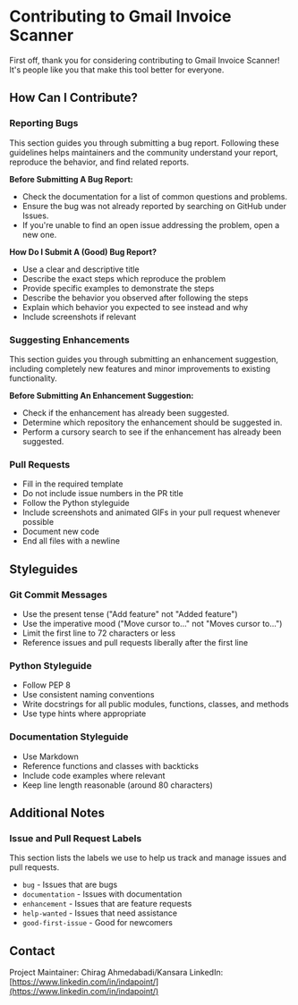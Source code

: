 # Contributing to Gmail Invoice Scanner

First off, thank you for considering contributing to Gmail Invoice Scanner! It's people like you that make this tool better for everyone.

## How Can I Contribute?

### Reporting Bugs

This section guides you through submitting a bug report. Following these guidelines helps maintainers and the community understand your report, reproduce the behavior, and find related reports.

**Before Submitting A Bug Report:**
* Check the documentation for a list of common questions and problems.
* Ensure the bug was not already reported by searching on GitHub under Issues.
* If you're unable to find an open issue addressing the problem, open a new one.

**How Do I Submit A (Good) Bug Report?**
* Use a clear and descriptive title
* Describe the exact steps which reproduce the problem
* Provide specific examples to demonstrate the steps
* Describe the behavior you observed after following the steps
* Explain which behavior you expected to see instead and why
* Include screenshots if relevant

### Suggesting Enhancements

This section guides you through submitting an enhancement suggestion, including completely new features and minor improvements to existing functionality.

**Before Submitting An Enhancement Suggestion:**
* Check if the enhancement has already been suggested.
* Determine which repository the enhancement should be suggested in.
* Perform a cursory search to see if the enhancement has already been suggested.

### Pull Requests

* Fill in the required template
* Do not include issue numbers in the PR title
* Follow the Python styleguide
* Include screenshots and animated GIFs in your pull request whenever possible
* Document new code
* End all files with a newline

## Styleguides

### Git Commit Messages

* Use the present tense ("Add feature" not "Added feature")
* Use the imperative mood ("Move cursor to..." not "Moves cursor to...")
* Limit the first line to 72 characters or less
* Reference issues and pull requests liberally after the first line

### Python Styleguide

* Follow PEP 8
* Use consistent naming conventions
* Write docstrings for all public modules, functions, classes, and methods
* Use type hints where appropriate

### Documentation Styleguide

* Use Markdown
* Reference functions and classes with backticks
* Include code examples where relevant
* Keep line length reasonable (around 80 characters)

## Additional Notes

### Issue and Pull Request Labels

This section lists the labels we use to help us track and manage issues and pull requests.

* `bug` - Issues that are bugs
* `documentation` - Issues with documentation
* `enhancement` - Issues that are feature requests
* `help-wanted` - Issues that need assistance
* `good-first-issue` - Good for newcomers

## Contact

Project Maintainer: Chirag Ahmedabadi/Kansara
LinkedIn: [https://www.linkedin.com/in/indapoint/](https://www.linkedin.com/in/indapoint/)
